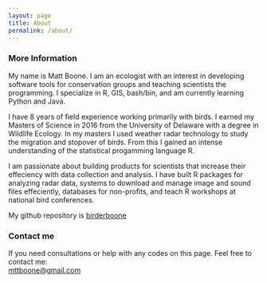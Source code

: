 ```yaml
---
layout: page
title: About
permalink: /about/
---
```




### More Information
My name is Matt Boone. I am an ecologist with an interest in developing software tools for conservation groups and teaching scientists the programming. I specialize in R, GIS, bash/bin, and am currently learning Python and Java.

I have 8 years of field experience working primarily with birds. I earned my Masters of Science in 2016 from the University of Delaware with a degree in Wildlife Ecology. In my masters I used weather radar technology to study the migration and stopover of birds. From this I gained an intense understanding of the statistical progamming language R.  

I am passionate about building products for scientists that increase their effeciency with data collection and analysis. I have built R packages for analyzing radar data, systems to download and manage image and sound files effeciently, databases for non-profits, and teach R workshops at national bird conferences.

My github repository is [birderboone](https://github.com/birderboone)
### Contact me
If you need consultations or help with any codes on this page. Feel free to contact me:  
[mttboone@gmail.com](mailto:mttboone@gmail.com)
